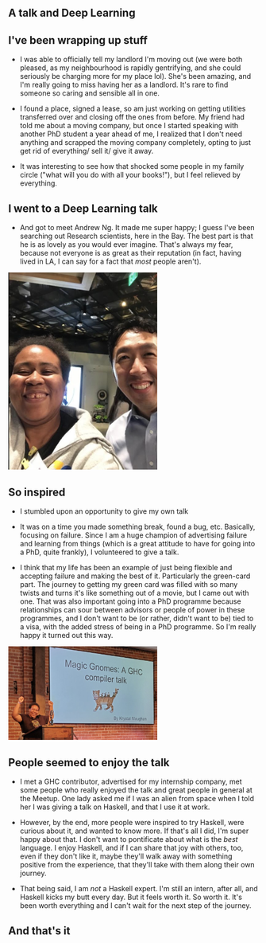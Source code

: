 ## A talk and Deep Learning

## I've been wrapping up stuff

- I was able to officially tell my landlord I'm moving out (we were both pleased, as my 
  neighbourhood is rapidly gentrifying, and she could seriously be charging more for my place lol).
  She's been amazing, and I'm really going to miss having her as a landlord. It's rare to find someone
  so caring and sensible all in one.
  
- I found a place, signed a lease, so am just working on getting utilities transferred over and closing off
  the ones from before. My friend had told me about a moving company, but once I started speaking with another
  PhD student a year ahead of me, I realized that I don't need anything and scrapped the moving company completely,
  opting to just get rid of everything/ sell it/ give it away. 
- It was interesting to see how that shocked some people in my family circle ("what will you do with all your books!"),
  but I feel relieved by everything. 
  
## I went to a Deep Learning talk

- And got to meet Andrew Ng. It made me super happy; I guess I've been searching out Research scientists, here in the Bay.
  The best part is that he is as lovely as you would ever imagine. That's always my fear, because not everyone is as great
  as their reputation (in fact, having lived in LA, I can say for a fact that *most* people aren't). 
  
<img src="/images/haskell_talk/ng.png" width="300">

## So inspired

- I stumbled upon an opportunity to give my own talk

- It was on a time you made something break, found a bug, etc. Basically, focusing on failure. 
  Since I am a huge champion of advertising failure and learning from things (which is a great attitude to have
  for going into a PhD, quite frankly), I volunteered to give a talk.
- I think that my life has been an example of just being flexible and accepting failure and making the best of it.
  Particularly the green-card part. The journey to getting my green card was filled with so many twists and turns
  it's like something out of a movie, but I came out with one. That was also important going into a PhD programme
  because relationships can sour between advisors or people of power in these programmes, and I don't want to be 
  (or rather, didn't want to be) tied to a visa, with the added stress of being in a PhD programme. So I'm really
  happy it turned out this way.
  
<img src="/images/haskell_talk/gnometalk.png" width="300">

## People seemed to enjoy the talk
- I met a GHC contributor, advertised for my internship company, met some people who really enjoyed the talk and 
  great people in general at the Meetup. One lady asked me if I was an alien from space when I told her I was giving
  a talk on Haskell, and that I use it at work. 
  
- However, by the end, more people were inspired to try Haskell, were curious about it, and wanted to know more.
  If that's all I did, I'm super happy about that. I don't want to pontificate about what is the *best* language.
  I enjoy Haskell, and if I can share that joy with others, too, even if they don't like it, maybe they'll walk
  away with something positive from the experience, that they'll take with them along their own journey.
  
- That being said, I am *not* a Haskell expert. I'm still an intern, after all, and Haskell kicks my butt every day.
  But it feels worth it. So worth it. It's been worth everything and I can't wait for the next step of the journey.
  
## And that's it
